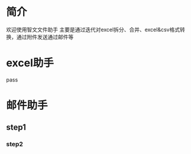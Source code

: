 # 简介
欢迎使用智文文件助手
主要是通过迭代对excel拆分、合并、excel&csv格式转换，通过附件发送通过邮件等
# excel助手
pass
# 邮件助手
## step1
### step2
